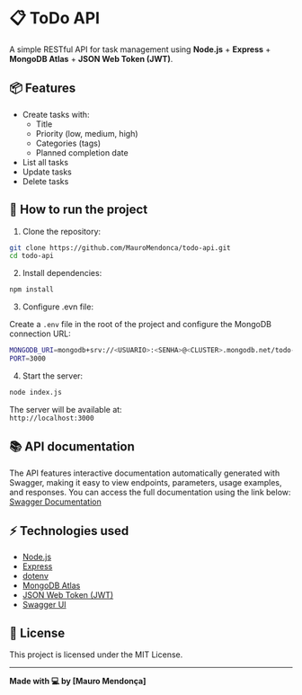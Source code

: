
# 📋 ToDo API

A simple RESTful API for task management using **Node.js** + **Express** + **MongoDB Atlas** + **JSON Web Token (JWT)**.

## 📦 Features

- Create tasks with:
  - Title
  - Priority (low, medium, high)
  - Categories (tags)
  - Planned completion date
- List all tasks
- Update tasks
- Delete tasks

## 🚀 How to run the project

1. Clone the repository:

```bash
git clone https://github.com/MauroMendonca/todo-api.git
cd todo-api
```

2. Install dependencies:

```bash
npm install
```

3. Configure .evn file:

Create a `.env` file in the root of the project and configure the MongoDB connection URL:

```bash
MONGODB_URI=mongodb+srv://<USUARIO>:<SENHA>@<CLUSTER>.mongodb.net/todo-db?retryWrites=true&w=majority
PORT=3000
```


4. Start the server:

```bash
node index.js
```

The server will be available at:  
`http://localhost:3000`

## 📚 API documentation

The API features interactive documentation automatically generated with Swagger, making it easy to view endpoints, parameters, usage examples, and responses.
You can access the full documentation using the link below:
[Swagger Documentation](http://localhost:3000/api-docs/)

## ⚡ Technologies used

- [Node.js](https://nodejs.org/)
- [Express](https://expressjs.com/)
- [dotenv](https://npmjs.com/package/dotenv)
- [MongoDB Atlas](https://mongodb.com/)
- [JSON Web Token (JWT)](https://www.jwt.io/)
- [Swagger UI](https://swagger.io/)

## 📝 License

This project is licensed under the MIT License.

---

**Made with 💻 by [Mauro Mendonça]**
